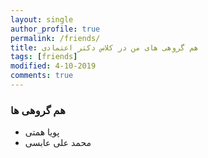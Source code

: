 ```yaml
---
layout: single
author_profile: true
permalink: /friends/
title: هم گروهی های من در کلاس دکتر اعتمادی
tags: [friends]
modified: 4-10-2019
comments: true
---
```


### هم گروهی ها
* پویا همتی
* محمد علی عابسی



